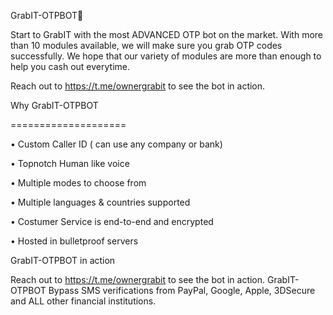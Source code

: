 GrabIT-OTPBOT🤖

Start to GrabIT with the most ADVANCED OTP bot on the market. With more than 10 modules available, we will make sure you grab OTP codes successfully. We hope that our variety of modules are more than enough to help you cash out everytime.

Reach out to https://t.me/ownergrabit to see the bot in action.

Why GrabIT-OTPBOT

====================

• Custom Caller ID ( can use any company or bank)

• Topnotch Human like voice

• Multiple modes to choose from

• Multiple languages & countries supported

• Costumer Service is end-to-end and encrypted

• Hosted in bulletproof servers

GrabIT-OTPBOT in action

Reach out to https://t.me/ownergrabit to see the bot in action. GrabIT-OTPBOT Bypass SMS verifications from PayPal, Google, Apple, 3DSecure and ALL other financial institutions.
